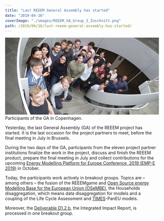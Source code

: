 ```yaml
---
title: "Last REEEM General Assembly has started"
date: "2019-04-16"
coverImage: "./images/REEEM_GA_Group_3_Zuschnitt.png"
path: /2019/04/16/last-reeem-general-assembly-has-started/
---
```


![Participants of the GA in Copenhagen](./images/REEEM_GA_Group_3_Zuschnitt.png) Participants of the GA in Copenhagen.

Yesterday, the last General Assembly (GA) of the REEEM project has started. It is the last occasion for the project partners to meet, before the final meeting in July in Brussels.

During the two days of the GA, participants from the eleven project partner institutions finalize the work in the project, discuss and finish the REEEM product, prepare the final meeting in July and collect contributions for the upcoming [Energy Modelling Platform for Europe Conference  2019 (EMP-E 2019)](http://www.energymodellingplatform.eu/home-emp-e-2019.html#) in October.

Today, the participants work actively in breakout groups. Topics are – among others – the fusion of the REEEMgame and [Open Source energy Modelling Base for the European Union (OSeMBE)](https://www.reeem.org/index.php/osemosys/), the Households disaggregation, which means data disaggregation for models and a coupling of the Life Cycle Assessment and [TIMES](https://www.reeem.org/index.php/times/)\-PanEU models.

Moreover, the [Deliverable D1.2 b](https://www.reeem.org/index.php/deliverables/), the Integrated Impact Report, is processed in one breakout group.
